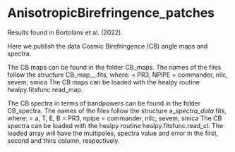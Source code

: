 # AnisotropicBirefringence_patches
Results found in Bortolami et al. (2022).

Here we publish the data Cosmic Birefringence (CB) angle maps and spectra.

The CB maps can be found in the folder CB_maps. The names of the files follow the structure CB_map_<RELEASE>_<COMPSEP>.fits, where:
  <RELEASE> = PR3, NPIPE
  <COMPSEP> = commander, nilc, sevem, smica
The CB maps can be loaded with the healpy routine healpy.fitsfunc.read_map.

The CB spectra in terms of bandpowers can be found in the folder CB_spectra. The names of the files follow the structure a<X>_<RELEASE>_spectra_data_<COMPSEP>.fits, where:
  <X> = a, T, E, B
  <RELEASE> = PR3, npipe
  <COMPSEP> = commander, nilc, sevem, smica
The CB spectra can be loaded with the healpy routine healpy.fitsfunc.read_cl. The loaded array will have the multipoles, spectra value and error in the first, second and thirs column, respectively.

